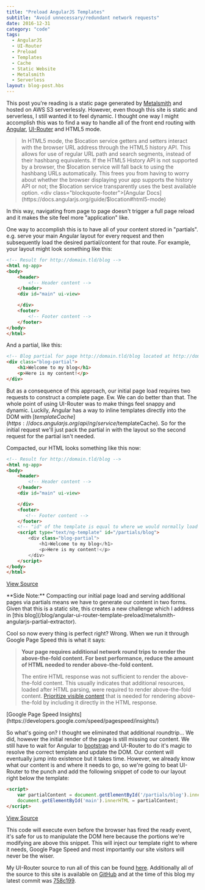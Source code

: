 ```yaml
---
title: "Preload AngularJS Templates"
subtitle: "Avoid unnecessary/redundant network requests"
date: 2016-12-31
category: "code"
tags:
  - AngularJS
  - UI-Router
  - Preload
  - Templates
  - Cache
  - Static Website
  - Metalsmith
  - Serverless
layout: blog-post.hbs
---
```


This post you're reading is a static page generated by [Metalsmith](metalsmith.io) and hosted on AWS S3 serverlessly. However, even though this site is static and serverless, I still wanted it to feel dynamic. I thought one way I might accomplish this was to find a way to handle all of the front end routing with [Angular](https://angularjs.org/), [UI-Router](https://ui-router.github.io/) and HTML5 mode.

> In HTML5 mode, the $location service getters and setters interact with the browser URL address through the HTML5 history API. This allows for use of regular URL path and search segments, instead of their hashbang equivalents. If the HTML5 History API is not supported by a browser, the $location service will fall back to using the hashbang URLs automatically. This frees you from having to worry about whether the browser displaying your app supports the history API or not; the $location service transparently uses the best available option. <div class="blockquote-footer">[Angular Docs](https://docs.angularjs.org/guide/$location#html5-mode)</div>

In this way, navigating from page to page doesn't trigger a full page reload and it makes the site feel more "application" like.

One way to accomplish this is to have all of your content stored in "partials". e.g. serve your main Angular layout for every request and then subsequently load the desired partial/content for that route. For example, your layout might look something like this:

```html
<!-- Result for http://domain.tld/blog -->
<html ng-app>
<body>
	<header>
		<!-- Header content -->
	</header>
	<div id="main" ui-view>

	</div>
	<footer>
		<!-- Footer content -->
	</footer>
</body>
</html>
```

And a partial, like this:

```html
<!-- Blog partial for page http://domain.tld/blog located at http://domain.tld/partials/blog -->
<div class="blog-partial">
	<h1>Welcome to my blog</h1>
	<p>Here is my content!</p>
</div>
```

But as a consequence of this approach, our initial page load requires two requests to construct a complete page. Ew. We can do better than that. The whole point of using UI-Router was to make things feel snappy and dynamic. Luckily, Angular has a way to inline templates directly into the DOM with [$templateCache](https://docs.angularjs.org/api/ng/service/$templateCache). So for the initial request we'll just pack the partial in with the layout so the second request for the partial isn't needed.

Compacted, our HTML looks something like this now:

```html
<!-- Result for http://domain.tld/blog -->
<html ng-app>
<body>
	<header>
		<!-- Header content -->
	</header>
	<div id="main" ui-view>

	</div>
	<footer>
	   <!-- Footer content -->
	</footer>
	<!-- "id" of the template is equal to where we would normally load the partial -->
	<script type="text/ng-template" id="/partials/blog">
		<div class="blog-partial">
			<h1>Welcome to my blog</h1>
			<p>Here is my content!</p>
		</div>
	</script>
</body>
</html>
```
[View Source](https://github.com/ReedD/dadoune.com/blob/758c199f03509ea4a3a8fdd02954d6e5b69f7b85/src/layouts/page.hbs)

<p class="alert alert-info">**Side Note:** Compacting our initial page load and serving additional pages via partials means we have to generate our content in two forms. Given that this is a static site, this creates a new challenge which I address in [this blog](/blog/angular-ui-router-template-preload/metalsmith-angularjs-partial-extractor).</p>

Cool so now every thing is perfect right? Wrong. When we run it through Google Page Speed this is what it says:

>**Your page requires additional network round trips to render the above-the-fold content. For best performance, reduce the amount of HTML needed to render above-the-fold content.**
>
>The entire HTML response was not sufficient to render the above-the-fold content. This usually indicates that additional resources, loaded after HTML parsing, were required to render above-the-fold content. [Prioritize visible content](https://developers.google.com/speed/docs/insights/PrioritizeVisibleContent) that is needed for rendering above-the-fold by including it directly in the HTML response.
<div class="blockquote-footer">[Google Page Speed Insights](https://developers.google.com/speed/pagespeed/insights/)</div>

So what's going on? I thought we eliminated that additional roundtrip... We did, however the initial render of the page is still missing our content. We still have to wait for Angular to [bootstrap](https://docs.angularjs.org/guide/bootstrap) and UI-Router to do it's magic to resolve the correct template and update the DOM. Our content will eventually jump into existence but it takes time. However, we already know what our content is and where it needs to go, so we're going to beat UI-Router to the punch and add the following snippet of code to our layout right below the template:

```html
<script>
	var partialContent = document.getElementById('/partials/blog').innerHTML;
	document.getElementById('main').innerHTML = partialContent;
</script>
```
[View Source](https://github.com/ReedD/dadoune.com/blob/758c199f03509ea4a3a8fdd02954d6e5b69f7b85/src/layouts/partials/footer.hbs#L24-L30)

This code will execute even before the browser has fired the ready event, it's safe for us to manipulate the DOM here because the portions we're modifying are above this snippet. This will inject our template right to where it needs, Google Page Speed and most importantly our site visitors will never be the wiser.

My UI-Router source to run all of this can be found [here](https://github.com/ReedD/dadoune.com/blob/758c199f03509ea4a3a8fdd02954d6e5b69f7b85/src/assets/app/app.js). Additionally all of the source to this site is available on [GitHub](https://github.com/ReedD/dadoune.com) and at the time of this blog my latest commit was [758c199](https://github.com/ReedD/dadoune.com/tree/758c199f03509ea4a3a8fdd02954d6e5b69f7b85).
